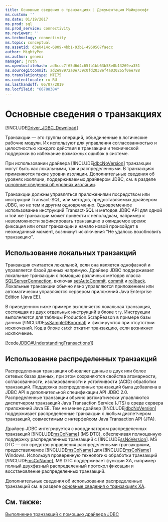 ```yaml
---
title: Основные сведения о транзакциях | Документация Майкрософт
ms.custom: ''
ms.date: 01/19/2017
ms.prod: sql
ms.prod_service: connectivity
ms.reviewer: ''
ms.technology: connectivity
ms.topic: conceptual
ms.assetid: d3e0414c-6809-4bb1-93b1-4960507faecc
author: MightyPen
ms.author: genemi
manager: jroth
ms.openlocfilehash: ad6ccc7f65d6d4c65fb1bb63b58e0b13269ea351
ms.sourcegitcommit: ad2e98972a0e739c0fd2038ef4a030265f0ee788
ms.translationtype: MTE75
ms.contentlocale: ru-RU
ms.lasthandoff: 06/07/2019
ms.locfileid: "66788384"
---
```

# <a name="understanding-transactions"></a>Основные сведения о транзакциях

[!INCLUDE[Driver_JDBC_Download](../../includes/driver_jdbc_download.md)]

Транзакции — это группы операций, объединенные в логические рабочие модули. Их используют для управления согласованностью и целостностью каждого действия в транзакции и технической поддержки во избежание возможных ошибок в системе.

При использовании драйвера [!INCLUDE[jdbcNoVersion](../../includes/jdbcnoversion_md.md)] транзакции могут быть как локальными, так и распределенными. В транзакциях применяются также уровни изоляции. Дополнительные сведения об уровнях изоляции, поддерживаемых драйвером JDBC, см. в разделе [основные сведения об уровнях изоляции](../../connect/jdbc/understanding-isolation-levels.md).

Транзакции должны управляться приложениями посредством или инструкций Transact-SQL, или методов, предоставляемых драйвером JDBC, но не тем и другим одновременно. Одновременное использование инструкций Transact-SQL и методов JDBC API для одной и той же транзакции может привести к неполадкам, например к невозможности зафиксировать транзакцию в ожидаемое время: фиксация или откат транзакции и начало новой произойдет в неожиданный момент, возникнут исключения "Не удалось возобновить транзакцию".

## <a name="using-local-transactions"></a>Использование локальных транзакций

Транзакция считается локальной, если она является однофазной и управляется базой данных напрямую. Драйвер JDBC поддерживает локальные транзакции с помощью различных методов класса [SQLServerConnection](../../connect/jdbc/reference/sqlserverconnection-class.md), включая [setAutoCommit](../../connect/jdbc/reference/setautocommit-method-sqlserverconnection.md), [commit](../../connect/jdbc/reference/commit-method-sqlserverconnection.md) и [rollback](../../connect/jdbc/reference/rollback-method.md). Локальные транзакции обычно явно управляются приложением или автоматически управляются сервером приложений Java Enterprise Edition (Java EE).

В приведенном ниже примере выполняется локальная транзакция, состоящая из двух отдельных инструкций в блоке `try`. Инструкции выполняются для таблицы Production.ScrapReason в примере базы данных [!INCLUDE[ssSampleDBnormal](../../includes/sssampledbnormal_md.md)] и фиксируются при отсутствии исключений. Код в блоке `catch` откатит транзакцию, если возникнет исключение.

[!code[JDBC#UnderstandingTransactions1](../../connect/jdbc/codesnippet/Java/understanding-transactions_1.java)]

## <a name="using-distributed-transactions"></a>Использование распределенных транзакций

Распределенная транзакция обновляет данные в двух или более сетевых базах данных, при этом сохраняются свойства атомарности, согласованности, изолированности и устойчивости (ACID) обработки транзакций. Поддержка распределенных транзакций была добавлена в JDBC API в дополнительной спецификации API JDBC 2.0. Распределенные транзакции обычно автоматически управляются диспетчером транзакций Java Transaction Service (JTS) в среде сервера приложений Java EE. Тем не менее драйвер [!INCLUDE[jdbcNoVersion](../../includes/jdbcnoversion_md.md)] поддерживает распределенные транзакции с любым диспетчером транзакций, совместимым с интерфейсом Java Transaction API (JTA).

Драйвер JDBC интегрируется с координатором распределенных транзакций [!INCLUDE[msCoName](../../includes/msconame_md.md)] (MS DTC), обеспечивая полноценную поддержку распределенных транзакций с [!INCLUDE[ssNoVersion](../../includes/ssnoversion-md.md)]. MS DTC — это средство управления распределенными транзакциями, предоставляемое [!INCLUDE[msCoName](../../includes/msconame_md.md)] для [!INCLUDE[msCoName](../../includes/msconame_md.md)] Windows. Используя проверенную технологию обработки транзакций [!INCLUDE[msCoName](../../includes/msconame_md.md)], MS DTC поддерживает функции XA, например полный двухфазный распределенный протокол фиксации и восстановление распределенных транзакций.

Дополнительные сведения об использовании распределенных транзакций см. в разделе [основные сведения о транзакциях XA](../../connect/jdbc/understanding-xa-transactions.md).

## <a name="see-also"></a>См. также:

[Выполнение транзакций с помощью драйвера JDBC](../../connect/jdbc/performing-transactions-with-the-jdbc-driver.md)
